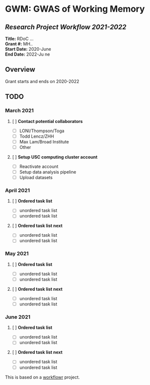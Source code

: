 # GWM: GWAS of Working Memory

## *Research Project Workflow 2021-2022*

**Title:** RDoC ...  
**Grant \#:** MH..  
**Start Date:** 2020-June  
**End Date:** 2022-Ju
ne

## Overview

Grant starts and ends on 2020-2022

## TODO

### March 2021

1.  [ ] **Contact potential collaborators**

    -   [ ] LONI/Thompson/Toga
    -   [ ] Todd Lencz/ZHH
    -   [ ] Max Lam/Broad Institute
    -   [ ] Other

2.  [ ] **Setup USC computing cluster account**

    -   [ ] Reactivate account
    -   [ ] Setup data analysis pipeline
    -   [ ] Upload datasets

### April 2021

1.  [ ] **Ordered task list**

    -   [ ] unordered task list
    -   [ ] unordered task list

2.  [ ] **Ordered task list next**

    -   [ ] unordered task list
    -   [ ] unordered task list

### May 2021

1.  [ ] **Ordered task list**

    -   [ ] unordered task list
    -   [ ] unordered task list

2.  [ ] **Ordered task list next**

    -   [ ] unordered task list
    -   [ ] unordered task list

### June 2021

1.  [ ] **Ordered task list**

    -   [ ] unordered task list
    -   [ ] unordered task list

2.  [ ] **Ordered task list next**

    -   [ ] unordered task list
    -   [ ] unordered task list

This is based on a [workflowr](https://github.com/jdblischak/workflowr) project.
